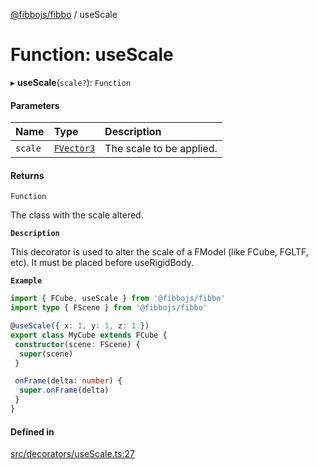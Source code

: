 [@fibbojs/fibbo](/api/index)  / useScale

# Function: useScale

▸ **useScale**(`scale?`): `Function`

#### Parameters

| Name | Type | Description |
| :------ | :------ | :------ |
| `scale` | [`FVector3`](../interfaces/FVector3.md) | The scale to be applied. |

#### Returns

`Function`

The class with the scale altered.

**`Description`**

This decorator is used to alter the scale of a FModel (like FCube, FGLTF, etc).
It must be placed before useRigidBody.

**`Example`**

```ts
import { FCube, useScale } from '@fibbojs/fibbo'
import type { FScene } from '@fibbojs/fibbo'

@useScale({ x: 1, y: 1, z: 1 })
export class MyCube extends FCube {
 constructor(scene: FScene) {
  super(scene)
 }

 onFrame(delta: number) {
  super.onFrame(delta)
 }
}
```

#### Defined in

[src/decorators/useScale.ts:27](https://github.com/fibbojs/fibbo/blob/5920737a801142e4f9dd76a2bdfcee7b009224d4/src/decorators/useScale.ts#L27)
